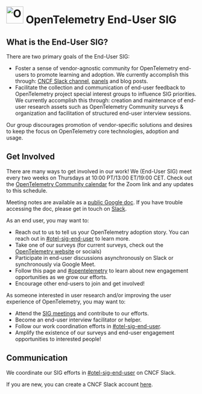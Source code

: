 # <img src="https://opentelemetry.io/img/logos/opentelemetry-logo-nav.png" alt="OpenTelemetry Icon" width="45" height=""> OpenTelemetry End-User SIG

## What is the End-User SIG?

There are two primary goals of the End-User SIG:
* Foster a sense of vendor-agnostic community for OpenTelemetry end-users to promote learning and adoption. We currently accomplish this through: [CNCF Slack channel](https://cloud-native.slack.com/archives/C01RT3MSWGZ), [panels](https://youtube.com/@otel-official) and blog posts.
* Facilitate the collection and communication of end-user feedback to OpenTelemetry project special interest groups to influence SIG priorities. We currently accomplish this through: creation and maintenance of end-user research assets such as OpenTelemetry Community surveys & organization and facilitation of structured end-user interview sessions.

Our group discourages promotion of vendor-specific solutions and desires to keep the focus on OpenTelemetry core technologies, adoption and usage.

## Get Involved

There are many ways to get involved in our work! We (End-User SIG) meet every two weeks on Thursdays at 10:00 PT/13:00 ET/19:00 CET. Check out the [OpenTelemetry Community calendar](https://github.com/open-telemetry/community?tab=readme-ov-file#calendar) for the Zoom link and any updates to this schedule.

Meeting notes are available as a [public Google doc](https://docs.google.com/document/d/1e-UNZA3Tuno9b53RQbe--whUcO0VIXF3P81oXsrBK6g). If you have trouble accessing the doc, please get in touch on [Slack](https://cloud-native.slack.com/archives/C01RT3MSWGZ).

As an end user, you may want to:

* Reach out to us to tell us your OpenTelemetry adoption story. You can reach out in [#otel-sig-end-user](https://cloud-native.slack.com/archives/C01RT3MSWGZ) to learn more.
* Take one of our surveys (for current surveys, check out the [OpenTelemetry website](https://opentelemetry.io/) or socials)
* Participate in end-user discussions asynchronously on Slack or synchronously via Google Meet.
* Follow this page and [#opentelemetry](https://cloud-native.slack.com/archives/CJFCJHG4Q) to learn about new engagement opportunities as we grow our efforts.
* Encourage other end-users to join and get involved!

As someone interested in user research and/or improving the user experience of OpenTelemetry, you may want to:

* Attend the [SIG meetings](https://docs.google.com/document/d/1e-UNZA3Tuno9b53RQbe--whUcO0VIXF3P81oXsrBK6g) and contribute to our efforts.
* Become an end-user interview facilitator or helper.
* Follow our work coordination efforts in [#otel-sig-end-user](https://cloud-native.slack.com/archives/C01RT3MSWGZ).
* Amplify the existence of our surveys and end-user engagement opportunities to interested people!

## Communication
We coordinate our SIG efforts in [#otel-sig-end-user](https://cloud-native.slack.com/archives/C01RT3MSWGZ) on CNCF Slack.

If you are new, you can create a CNCF Slack account [here](https://slack.cncf.io/).
